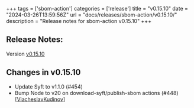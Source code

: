 +++
tags = ['sbom-action']
categories = ['release']
title = "v0.15.10"
date = "2024-03-26T13:59:56Z"
url = "docs/releases/sbom-action/v0.15.10/"
description = "Release notes for sbom-action v0.15.10"
+++

## Release Notes:
Version [v0.15.10](https://github.com/anchore/sbom-action/releases/tag/v0.15.10)

## Changes in v0.15.10

- Update Syft to v1.1.0 (#454)
- Bump Node to v20 on download-syft/publish-sbom actions (#448) [[ViacheslavKudinov](https://github.com/ViacheslavKudinov)]
